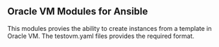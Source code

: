 ## Oracle VM Modules for Ansible ##

This modules provies the ability to create instances from a template in Oracle VM. The testovm.yaml files provides the required format.
